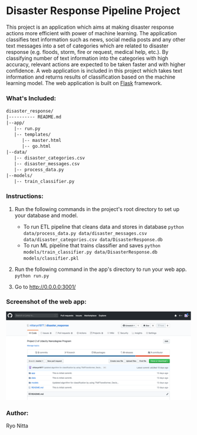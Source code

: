 # Disaster Response Pipeline Project
This project is an application which aims at making disaster response actions more efficient with power of machine learning. The application classifies text information such as news, social media posts and any other text messages into a set of categories which are related to disaster response (e.g. floods, storm, fire or request, medical help, etc.). By classifying number of text information into the categories with high accuracy, relevant actions are expected to be taken faster and with higher confidence.
A web application is included in this project which takes text information and returns results of classification based on the machine learning model.
The web application is built on [Flask](https://www.palletsprojects.com/p/flask/) framework.

### What's Included:

```text
disaster_response/
|---------- README.md
|--app/
   |-- run.py
   |-- templates/
      |-- master.html
      |-- go.html
|--data/
   |-- disaster_categories.csv
   |-- disaster_messages.csv
   |-- process_data.py
|--models/
   |-- train_classifier.py
```


### Instructions:
1. Run the following commands in the project's root directory to set up your database and model.

    - To run ETL pipeline that cleans data and stores in database
        `python data/process_data.py data/disaster_messages.csv data/disaster_categories.csv data/DisasterResponse.db`
    - To run ML pipeline that trains classifier and saves
        `python models/train_classifier.py data/DisasterResponse.db models/classifier.pkl`

2. Run the following command in the app's directory to run your web app.
    `python run.py`

3. Go to http://0.0.0.0:3001/

### Screenshot of the web app:
![screenshot](screenshot.png)

### Author:
Ryo Nitta